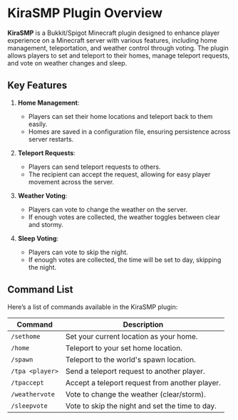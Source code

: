 # KiraSMP Plugin Overview

**KiraSMP** is a Bukkit/Spigot Minecraft plugin designed to enhance player experience on a Minecraft server with various features, including home management, teleportation, and weather control through voting. The plugin allows players to set and teleport to their homes, manage teleport requests, and vote on weather changes and sleep.

## Key Features

1. **Home Management**:
   - Players can set their home locations and teleport back to them easily.
   - Homes are saved in a configuration file, ensuring persistence across server restarts.

2. **Teleport Requests**:
   - Players can send teleport requests to others.
   - The recipient can accept the request, allowing for easy player movement across the server.

3. **Weather Voting**:
   - Players can vote to change the weather on the server.
   - If enough votes are collected, the weather toggles between clear and stormy.

4. **Sleep Voting**:
   - Players can vote to skip the night.
   - If enough votes are collected, the time will be set to day, skipping the night.

## Command List

Here’s a list of commands available in the KiraSMP plugin:

| Command         | Description                                           |
|------------------|-------------------------------------------------------|
| `/sethome`       | Set your current location as your home.              |
| `/home`          | Teleport to your set home location.                  |
| `/spawn`         | Teleport to the world's spawn location.              |
| `/tpa <player>`  | Send a teleport request to another player.           |
| `/tpaccept`      | Accept a teleport request from another player.       |
| `/weathervote`   | Vote to change the weather (clear/storm).            |
| `/sleepvote`     | Vote to skip the night and set the time to day.     |
